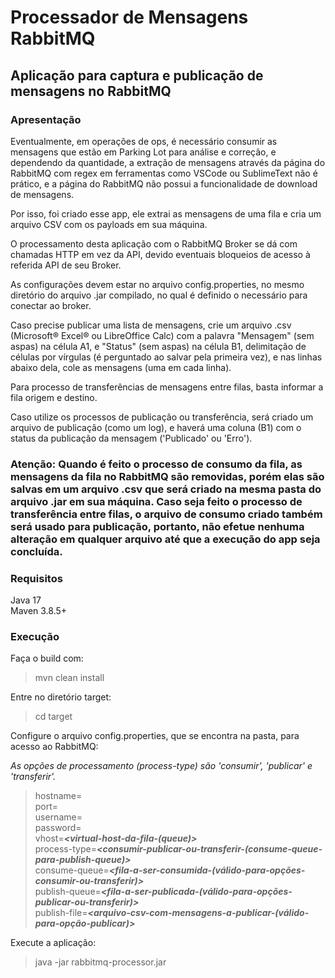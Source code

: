 # Processador de Mensagens RabbitMQ

## Aplicação para captura e publicação de mensagens no RabbitMQ

### Apresentação
Eventualmente, em operações de ops, é necessário consumir as mensagens que estão em Parking Lot para análise e correção, e dependendo da quantidade, a extração de mensagens através da página do RabbitMQ com regex em ferramentas como VSCode ou SublimeText não é prático, e a página do RabbitMQ não possui a funcionalidade de download de mensagens.

Por isso, foi criado esse app, ele extrai as mensagens de uma fila e cria um arquivo CSV com os payloads em sua máquina.

O processamento desta aplicação com o RabbitMQ Broker se dá com chamadas HTTP em vez da API, devido eventuais bloqueios de acesso à referida API de seu Broker.

As configurações devem estar no arquivo config.properties, no mesmo diretório do arquivo .jar compilado, no qual é definido o necessário para conectar ao broker.

Caso precise publicar uma lista de mensagens, crie um arquivo .csv (Microsoft® Excel® ou LibreOffice Calc) com a palavra "Mensagem" (sem aspas) na célula A1, e "Status" (sem aspas) na célula B1, delimitação de células por vírgulas (é perguntado ao salvar pela primeira vez), e nas linhas abaixo dela, cole as mensagens (uma em cada linha).

Para processo de transferências de mensagens entre filas, basta informar a fila origem e destino.

Caso utilize os processos de publicação ou transferência, será criado um arquivo de publicação (como um log), e haverá uma coluna (B1) com o status da publicação da mensagem ('Publicado' ou 'Erro').

### Atenção: Quando é feito o processo de consumo da fila, as mensagens da fila no RabbitMQ são removidas, porém elas são salvas em um arquivo .csv que será criado na mesma pasta do arquivo .jar em sua máquina. Caso seja feito o processo de transferência entre filas, o arquivo de consumo criado também será usado para publicação, portanto, não efetue nenhuma alteração em qualquer arquivo até que a execução do app seja concluída.

### Requisitos
Java 17  
Maven 3.8.5+

### Execução

Faça o build com:
>mvn clean install

Entre no diretório target:
>cd target

Configure o arquivo config.properties, que se encontra na pasta, para acesso ao RabbitMQ:

*As opções de processamento (process-type) são 'consumir', 'publicar' e 'transferir'.*

> hostname=___<seu-host-url>___  
> port=___<a-porta-necessaria-80-ou-443>___  
> username=___<seu-usuario>___  
> password=___<sua-senha>___  
> vhost=___<virtual-host-da-fila-(queue)>___  
> process-type=___<consumir-publicar-ou-transferir-(consume-queue-para-publish-queue)>___   
> consume-queue=___<fila-a-ser-consumida-(válido-para-opções-consumir-ou-transferir)>___  
> publish-queue=___<fila-a-ser-publicada-(válido-para-opções-publicar-ou-transferir)>___  
> publish-file=___<arquivo-csv-com-mensagens-a-publicar-(válido-para-opção-publicar)>___   

Execute a aplicação:
>java -jar rabbitmq-processor.jar
